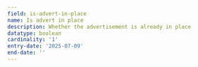 ```yaml
---
field: is-advert-in-place
name: Is advert in place
description: Whether the advertisement is already in place
datatype: boolean
cardinality: '1'
entry-date: '2025-07-09'
end-date: ''
---
```

